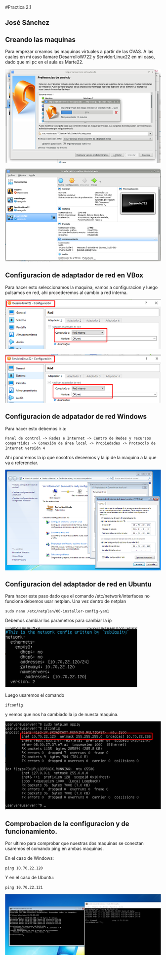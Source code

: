 #Practica 2.1

## José Sánchez 

## Creando las maquinas

Para empezar creamos las maquinas virtuales a partir de las OVAS.
A las cuales en mi caso llamare DesarrolloW722 y ServidorLinux22 en mi caso, 
dado que mi pc en el aula es Marte22.

![OVAS](instalandoOVAWindows.png)

![maquinas](maquinascreadas.png)

## Configuracion de adaptador de red en VBox

Para hacer esto seleccionamos la maquina, vamos a configuracion y luego
pulsamos en red, ahi procederemos al cambio a red interna.

![redWindows](redinternaW.png)

![redUbuntu](redinternaU.png)

## Configuracion de adpatador de red Windows

Para hacer esto debemos ir a:

~~~
Panel de control -> Redes e Internet -> Centro de Redes y recursos compartidos -> Conexión de área local -> Propiedades -> Protocolo de Internet versión 4 
~~~

Ahi pondremos la ip que nosotros deseemos y la ip de la maquina a la que
va a referenciar.

![ipWindows](ipWindows.png)

## Configuracion del adaptador de red en Ubuntu

Para hacer este paso dado que el comando /etc/network/interfaces no funciona
debemos usar netplan.
Una vez dentro de netplan

`sudo nano /etc/netplan/00-installer-config-yam1`

Debemos cambiar los parametros para cambiar la ip

![ipUbuntu](netplan.png)

Luego usaremos el comando

`ifconfig`

y vemos que nos ha cambiado la ip de nuesta maquina.

![ipUbuntu](ipUbuntu.png)

## Comprobacion de la configuracion y de funcionamiento.

Por ultimo para comprobar que nuestras dos maquinas se conectan
usaremos el comando ping en ambas maquinas.

En el caso de Windows:

`ping 10.70.22.120`

Y en el caso de Ubuntu:

`ping 10.70.22.121`

![ping](ping.png)

